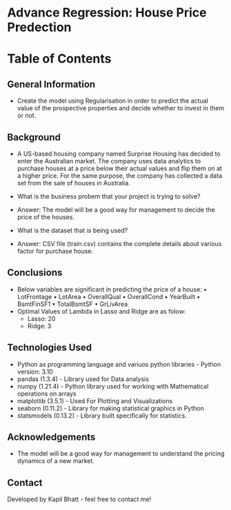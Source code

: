 # Advance Regression: House Price Predection

# Table of Contents

## General Information
- Create the model using Regularisation in order to predict the actual value of the prospective properties and decide whether to invest in them or not.

## Background
- A US-based housing company named Surprise Housing has decided to enter the Australian market. The company uses data analytics to purchase houses at a price below their actual values and flip them on at a higher price. For the same purpose, the company has collected a data set from the sale of houses in Australia.  

- What is the business probem that your project is trying to solve?
- Answer: The model will be a good way for management to decide the price of the houses.

- What is the dataset that is being used?
- Answer: CSV file (train.csv) contains the complete details about various factor for purchase house. 

## Conclusions
- Below variables are significant in predicting the price of a house:
  •	LotFrontage	
  •	LotArea
  •	OverallQual
  •	OverallCond
  •	YearBuilt
  •	BsmtFinSF1
  •	TotalBsmtSF
  •	GrLivArea
 - Optimal Values of Lambda in Lasso and Ridge are as folow:
    * Lasso: 20
    * Ridge: 3

## Technologies Used
- Python as programming language and variuos python libraries - Python version: 3.10
- pandas (1.3.4) - Library used for Data analysis
- numpy (1.21.4) - Python library used for working with Mathematical operations on arrays
- matplotlib (3.5.1) - Used For Plotting and Visualizations 
- seaborn (0.11.2) - Library for making statistical graphics in Python
- statsmodels (0.13.2) - Library built specifically for statistics. 

## Acknowledgements
- The model will be a good way for management to understand the pricing dynamics of a new market. 

## Contact
Developed by Kapil Bhatt - feel free to contact me!

